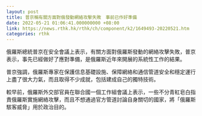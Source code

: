 ```yaml
---
layout: post
title: 普京稱有關方面對俄發動網絡攻擊失敗　事前已作好準備
date: 2022-05-21 01:06:41.000000000 +08:00
link: https://news.rthk.hk/rthk/ch/component/k2/1649493-20220521.htm
categories: rthk
---
```


俄羅斯總統普京在安全會議上表示，有關方面對俄羅斯發動的網絡攻擊失敗，普京表示，事先已經做好了應對準備，是俄羅斯近年來開展的系統性工作的結果。

普京強調，俄羅斯專家在保護信息基礎設施、保障網絡和通信管道安全和穩定運行上盡了很大力氣，而且取得不少成就，包括建成自己的獨特技術。

較早前，俄羅斯外交部官員在聯合國一個工作組會議上表示，一些不分青紅皂白指責俄羅斯實施網絡攻擊，而且不想通過官方管道討論自身關切的國家，將「俄羅斯駭客威脅」用於政治目的。
